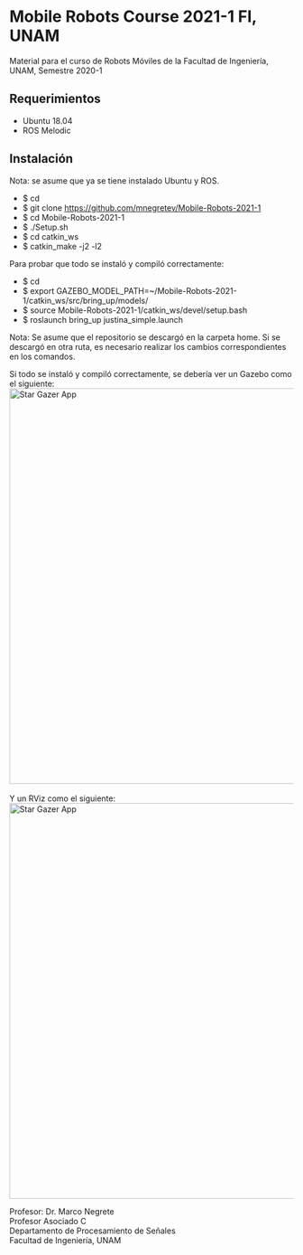 # Mobile Robots Course 2021-1 FI, UNAM

Material para el curso de Robots Móviles de la Facultad de Ingeniería, UNAM, Semestre 2020-1

## Requerimientos

* Ubuntu 18.04
* ROS Melodic

## Instalación

Nota: se asume que ya se tiene instalado Ubuntu y ROS.

* $ cd
* $ git clone https://github.com/mnegretev/Mobile-Robots-2021-1
* $ cd Mobile-Robots-2021-1
* $ ./Setup.sh
* $ cd catkin_ws
* $ catkin_make -j2 -l2

Para probar que todo se instaló y compiló correctamente:

* $ cd 
* $ export GAZEBO_MODEL_PATH=~/Mobile-Robots-2021-1/catkin_ws/src/bring_up/models/
* $ source Mobile-Robots-2021-1/catkin_ws/devel/setup.bash
* $ roslaunch bring_up justina_simple.launch

Nota: Se asume que el repositorio se descargó en la carpeta home. Si se descargó en otra ruta, es necesario realizar los cambios correspondientes en los comandos. 

Si todo se instaló y compiló correctamente, se debería ver un Gazebo como el siguiente:<br>
<img src="https://github.com/mnegretev/Mobile-Robots-2021-1/blob/master/Media/gazebo.png" alt="Star Gazer App" width="700"/>
<br><br>
Y un RViz como el siguiente:<br>
<img src="https://github.com/mnegretev/Mobile-Robots-2021-1/blob/master/Media/rviz.png" alt="Star Gazer App" width="700"/>

Profesor: Dr. Marco Negrete<br>
Profesor Asociado C<br>
Departamento de Procesamiento de Señales<br>
Facultad de Ingeniería, UNAM <br>
